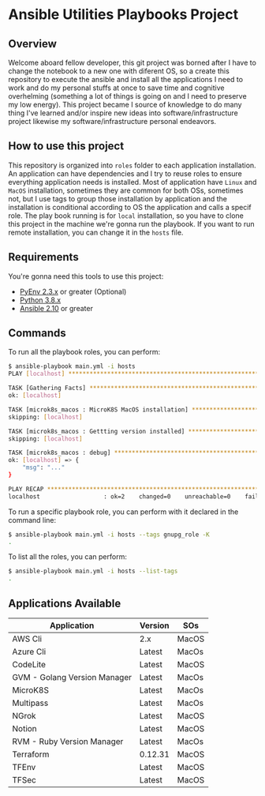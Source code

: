 # Ansible Utilities Playbooks Project

## Overview

Welcome aboard fellow developer, this git project was borned after I have to change the notebook to a new one with diferent OS, so a create this repository to execute the ansible and install all the applications I need to work and do my personal stuffs at once to save time and cognitive overhelming (something a lot of things is going on and I need to preserve my low energy). This project became I source of knowledge to do many thing I've learned and/or inspire new ideas into software/infrastructure project likewise my software/infrastructure personal endeavors.

## How to use this project

This repository is organized into `roles` folder to each application installation. An application can have dependencies and I try to reuse roles to ensure everything application needs is installed. Most of application have `Linux` and `MacOS` installation, sometimes they are common for both OSs, sometimes not, but I use tags to group those installation by application and the installation is conditional according to OS the application and calls a specif role. The play book running is for `local` installation, so you have to clone this project in the machine we're gonna run the playbook. If you want to run remote installation, you can change it in the `hosts` file.

## Requirements

You're gonna need this tools to use this project:

* [PyEnv 2.3.x](https://github.com/pyenv/pyenv) or greater (Optional)
* [Python 3.8.x](https://www.python.org/downloads/release/python-380/)
* [Ansible 2.10](https://docs.ansible.com/ansible/latest/installation_guide/intro_installation.html) or greater

## Commands

To run all the playbook roles, you can perform:

```sh
$ ansible-playbook main.yml -i hosts
PLAY [localhost] ******************************************************************************************************************************************

TASK [Gathering Facts] ************************************************************************************************************************************
ok: [localhost]

TASK [microk8s_macos : MicroK8S MacOS installation] *******************************************************************************************************
skipping: [localhost]

TASK [microk8s_macos : Gettting version installed] ********************************************************************************************************
skipping: [localhost]

TASK [microk8s_macos : debug] *****************************************************************************************************************************
ok: [localhost] => {
    "msg": "..."
}

PLAY RECAP ************************************************************************************************************************************************
localhost                  : ok=2    changed=0    unreachable=0    failed=0    skipped=4    rescued=0    ignored=0
```

To run a specific playbook role, you can perform with it declared in the command line:

```sh
$ ansible-playbook main.yml -i hosts --tags gnupg_role -K
.
```

To list all the roles, you can perform:

```sh
$ ansible-playbook main.yml -i hosts --list-tags
.
```

## Applications Available

| Application                    | Version  | SOs   |
|--------------------------------|----------|-------|
| AWS Cli                        | 2.x      | MacOS |
| Azure Cli                      | Latest   | MacOs |
| CodeLite                       | Latest   | MacOS |
| GVM - Golang Version Manager   | Latest   | MacOs |
| MicroK8S                       | Latest   | MacOs |
| Multipass                      | Latest   | MacOs |
| NGrok                          | Latest   | MacOS |
| Notion                         | Latest   | MacOS |
| RVM - Ruby Version Manager     | Latest   | MacOs |
| Terraform                      | 0.12.31  | MacOS |
| TFEnv                          | Latest   | MacOS |
| TFSec                          | Latest   | MacOS |